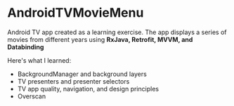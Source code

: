 # AndroidTVMovieMenu
Android TV app created as a learning exercise.  The app displays a series of movies from different years using <b>RxJava, Retrofit, MVVM, and Databinding </b>

Here's what I learned:
<ul>
<li>BackgroundManager and background layers</li>
<li>TV presenters and presenter selectors</li>
<li>TV app quality, navigation, and design principles</li>
<li>Overscan</li>
</ul>
